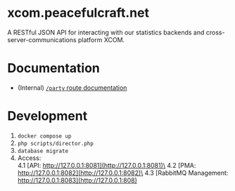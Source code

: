 # xcom.peacefulcraft.net
A RESTful JSON API for interacting with our statistics backends and cross-server-communications platform XCOM.

# Documentation
- (Internal) [`/party` route documentation](https://documenter.getpostman.com/view/15756566/TzRUA714)

# Development
1. `docker compose up`
2. `php scripts/director.php`
3. `database migrate`
4. Access:\
4.1 [API: http://127.0.0.1:8081](http://127.0.0.1:8081)\
4.2 [PMA: http://127.0.0.1:8082](http://127.0.0.1:8082)\
4.3 [RabbitMQ Management: http://127.0.0.1:8083](http://127.0.0.1:808)
